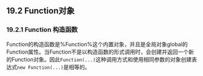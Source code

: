 ## 19.2 Function对象

### 19.2.1 Function 构造函数

Function的构造函数是%Function%这个内置对象，并且是全局对象global的Function属性。当Function不是以构造函数的形式调用时，会创建并返回一个新的Function对象。因此`Function(...)`这种调用方式和使用相同参数的对象创建表达式`new Function(...)`是相等的。

